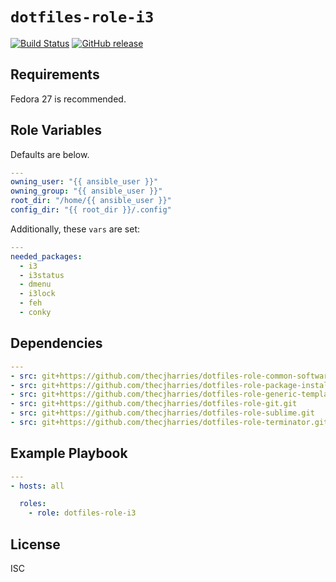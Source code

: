 # `dotfiles-role-i3`

[![Build Status](https://travis-ci.org/thecjharries/dotfiles-role-i3.svg?branch=master)](https://travis-ci.org/thecjharries/dotfiles-role-i3)
[![GitHub release](https://img.shields.io/github/release/thecjharries/dotfiles-role-i3.svg)](https://github.com/thecjharries/dotfiles-role-i3)

## Requirements

Fedora 27 is recommended.

## Role Variables

Defaults are below.

```yml
---
owning_user: "{{ ansible_user }}"
owning_group: "{{ ansible_user }}"
root_dir: "/home/{{ ansible_user }}"
config_dir: "{{ root_dir }}/.config"
```

Additionally, these `vars` are set:

```yml
---
needed_packages:
  - i3
  - i3status
  - dmenu
  - i3lock
  - feh
  - conky
```

## Dependencies

```yml
---
- src: git+https://github.com/thecjharries/dotfiles-role-common-software.git
- src: git+https://github.com/thecjharries/dotfiles-role-package-installer.git
- src: git+https://github.com/thecjharries/dotfiles-role-generic-template.git
- src: git+https://github.com/thecjharries/dotfiles-role-git.git
- src: git+https://github.com/thecjharries/dotfiles-role-sublime.git
- src: git+https://github.com/thecjharries/dotfiles-role-terminator.git
```

## Example Playbook

```yml
---
- hosts: all

  roles:
    - role: dotfiles-role-i3
```

## License

ISC
